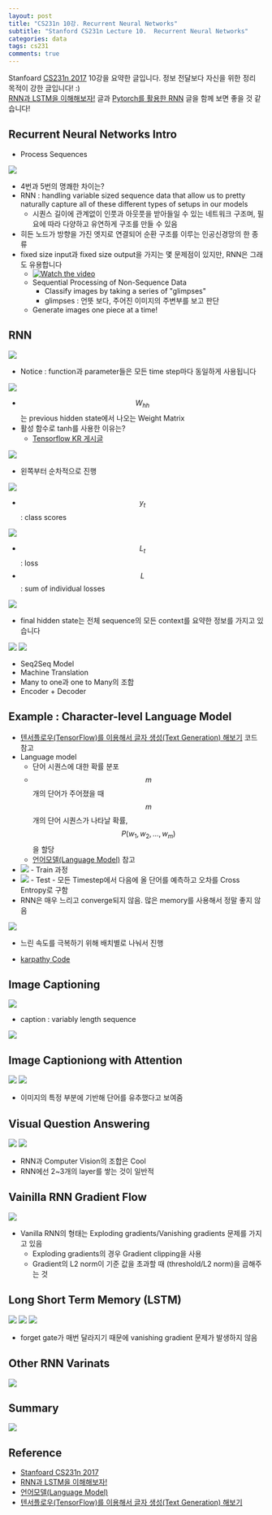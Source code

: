 ```yaml
---
layout: post
title: "CS231n 10강. Recurrent Neural Networks"
subtitle: "Stanford CS231n Lecture 10.  Recurrent Neural Networks"
categories: data
tags: cs231
comments: true
---
```

Stanfoard [CS231n 2017](https://www.youtube.com/watch?v=vT1JzLTH4G4&list=PL3FW7Lu3i5JvHM8ljYj-zLfQRF3EO8sYv&index=0) 10강을 요약한 글입니다. 정보 전달보다 자신을 위한 정리 목적이 강한 글입니다! :)  
[RNN과 LSTM을 이해해보자!](https://ratsgo.github.io/natural%20language%20processing/2017/03/09/rnnlstm/) 글과 [Pytorch를 활용한 RNN](https://zzsza.github.io/data/2018/03/17/pytorch-rnn/) 글을 함께 보면 좋을 것 같습니다!


## Recurrent Neural Networks Intro
- Process Sequences 
<img src="https://www.dropbox.com/s/5lvfnk3ahvyarmc/%EC%8A%A4%ED%81%AC%EB%A6%B0%EC%83%B7%202018-05-27%2020.36.58.png?raw=1">

- 4번과 5번의 명쾌한 차이는? 
- RNN : handling variable sized sequence data that allow us to pretty naturally capture all of these different types of setups in our models
	- 시퀀스 길이에 관계없이 인풋과 아웃풋을 받아들일 수 있는 네트워크 구조며, 필요에 따라 다양하고 유연하게 구조를 만들 수 있음
- 히든 노드가 방향을 가진 엣지로 연결되어 순환 구조를 이루는 인공신경망의 한 종류
- fixed size input과 fixed size output을 가지는 몇 문제점이 있지만, RNN은 그래도 유용합니다
	- [![Watch the video](http://img.youtube.com/vi/Zt-7MI9eKEo/0.jpg)](https://youtu.be/Zt-7MI9eKEo) 
	- Sequential Processing of Non-Sequence Data
		- Classify images by taking a series of "glimpses"
		- glimpses : 언뜻 보다, 주어진 이미지의 주변부를 보고 판단
	- Generate images one piece at a time! 

## RNN
<img src="https://www.dropbox.com/s/dty6gz9b8ozv231/%EC%8A%A4%ED%81%AC%EB%A6%B0%EC%83%B7%202018-05-27%2021.29.29.png?raw=1">

- Notice : function과 parameter들은 모든 time step마다 동일하게 사용됩니다

<img src="https://www.dropbox.com/s/g56om5s3vt62pyx/%EC%8A%A4%ED%81%AC%EB%A6%B0%EC%83%B7%202018-05-27%2021.31.06.png?raw=1">

- $$W_{hh}$$는 previous hidden state에서 나오는 Weight Matrix
- 활성 함수로 tanh를 사용한 이유는?
	- [Tensorflow KR 게시글](https://www.facebook.com/groups/TensorFlowKR/permalink/478174102523653/) 

<img src="https://www.dropbox.com/s/ugvhfvughor9uhg/%EC%8A%A4%ED%81%AC%EB%A6%B0%EC%83%B7%202018-05-27%2021.42.22.png?raw=1">

- 왼쪽부터 순차적으로 진행

<img src="https://www.dropbox.com/s/4te17dpv6jrvwzv/%EC%8A%A4%ED%81%AC%EB%A6%B0%EC%83%B7%202018-05-27%2021.44.29.png?raw=1">

- $$y_{t}$$ : class scores

<img src="https://www.dropbox.com/s/3vh3et9gdfe4yai/%EC%8A%A4%ED%81%AC%EB%A6%B0%EC%83%B7%202018-05-27%2021.44.49.png?raw=1">

- $$L_{t}$$ : loss
- $$L$$ : sum of individual losses

<img src="https://www.dropbox.com/s/v06pglkpd24d865/%EC%8A%A4%ED%81%AC%EB%A6%B0%EC%83%B7%202018-05-27%2021.45.03.png?raw=1">

- final  hidden state는 전체 sequence의 모든 context를 요약한 정보를 가지고 있습니다

<img src="https://www.dropbox.com/s/9pkenubq82t1m0q/%EC%8A%A4%ED%81%AC%EB%A6%B0%EC%83%B7%202018-05-27%2021.45.16.png?raw=1">


<img src="https://www.dropbox.com/s/wtxl8scyquxuaye/%EC%8A%A4%ED%81%AC%EB%A6%B0%EC%83%B7%202018-05-27%2021.56.20.png?raw=1">

- Seq2Seq Model
- Machine Translation
- Many to one과 one to Many의 조합
- Encoder + Decoder

## Example : Character-level Language Model
- [텐서플로우(TensorFlow)를 이용해서 글자 생성(Text Generation) 해보기](http://solarisailab.com/archives/2487) 코드 참고
- Language model
	- 단어 시퀀스에 대한 확률 분포
	- $$m$$개의 단어가 주어졌을 때 $$m$$개의 단어 시퀀스가 나타날 확률, $$P(w_1, w_2,...,w_m)$$을 할당
	- [언어모델(Language Model)](https://ratsgo.github.io/from%20frequency%20to%20semantics/2017/09/16/LM/) 참고
- <img src="https://www.dropbox.com/s/6dxp9oo4mnl59cn/%EC%8A%A4%ED%81%AC%EB%A6%B0%EC%83%B7%202018-05-27%2023.42.56.png?raw=1">
	- Train 과정
- <img src="https://www.dropbox.com/s/f62wo0hebrikjaq/%EC%8A%A4%ED%81%AC%EB%A6%B0%EC%83%B7%202018-05-28%2000.19.43.png?raw=1">
	- Test
	- 모든 Timestep에서 다음에 올 단어를 예측하고 오차를 Cross Entropy로 구함
- RNN은 매우 느리고 converge되지 않음. 많은 memory를 사용해서 정말 좋지 않음

<img src="https://www.dropbox.com/s/82c25g7hj1ow826/%EC%8A%A4%ED%81%AC%EB%A6%B0%EC%83%B7%202018-05-28%2001.03.22.png?raw=1">

- 느린 속도를 극복하기 위해 배치별로 나눠서 진행

- [karpathy Code](https://gist.github.com/karpathy/d4dee566867f8291f086)
 
## Image Captioning
<img src="https://www.dropbox.com/s/l7wd6547wpzoa9o/%EC%8A%A4%ED%81%AC%EB%A6%B0%EC%83%B7%202018-05-28%2015.37.04.png?raw=1">

- caption : variably length sequence

<img src="https://www.dropbox.com/s/h53dlkdzr8j5n7e/%EC%8A%A4%ED%81%AC%EB%A6%B0%EC%83%B7%202018-05-28%2016.43.12.png?raw=1">


## Image Captioniong with Attention
<img src="https://www.dropbox.com/s/1sabrzy8y3c0yo8/%EC%8A%A4%ED%81%AC%EB%A6%B0%EC%83%B7%202018-05-28%2016.43.37.png?raw=1">

<img src="https://www.dropbox.com/s/vef1vpi3bxjt2rm/%EC%8A%A4%ED%81%AC%EB%A6%B0%EC%83%B7%202018-05-28%2016.44.13.png?raw=1">

- 이미지의 특정 부분에 기반해 단어를 유추했다고 보여줌

## Visual Question Answering
<img src="https://www.dropbox.com/s/xs7rgjrmksmffdf/%EC%8A%A4%ED%81%AC%EB%A6%B0%EC%83%B7%202018-05-28%2016.45.16.png?raw=1">

<img src="https://www.dropbox.com/s/9qd2tet7pkz4uhe/%EC%8A%A4%ED%81%AC%EB%A6%B0%EC%83%B7%202018-05-28%2016.45.00.png?raw=1">

- RNN과 Computer Vision의 조합은 Cool
- RNN에선 2~3개의 layer를 쌓는 것이 일반적

## Vainilla RNN Gradient Flow
<img src="https://www.dropbox.com/s/l4r8c394rhhmrn5/%EC%8A%A4%ED%81%AC%EB%A6%B0%EC%83%B7%202018-05-28%2016.49.43.png?raw=1">

- Vanilla RNN의 형태는 Exploding gradients/Vanishing gradients 문제를 가지고 있음
	- Exploding gradients의 경우 Gradient clipping을 사용
	- Gradient의 L2 norm이 기준 값을 초과할 때 (threshold/L2 norm)을 곱해주는 것

## Long Short Term Memory (LSTM)
<img src="https://www.dropbox.com/s/0ua2590myagvaaq/%EC%8A%A4%ED%81%AC%EB%A6%B0%EC%83%B7%202018-05-28%2017.09.36.png?raw=1">

<img src="https://www.dropbox.com/s/ufx6fm508mieoiz/%EC%8A%A4%ED%81%AC%EB%A6%B0%EC%83%B7%202018-05-28%2017.09.54.png?raw=1">

<img src="https://www.dropbox.com/s/cjex8xirvhcnfms/%EC%8A%A4%ED%81%AC%EB%A6%B0%EC%83%B7%202018-05-28%2017.10.24.png?raw=1">

- forget gate가 매번 달라지기 때문에 vanishing gradient 문제가 발생하지 않음


## Other RNN Varinats
<img src="https://www.dropbox.com/s/802d14mkp5gdje6/%EC%8A%A4%ED%81%AC%EB%A6%B0%EC%83%B7%202018-05-28%2017.17.46.png?raw=1">


## Summary
<img src="https://www.dropbox.com/s/2dn08eeekrdis08/%EC%8A%A4%ED%81%AC%EB%A6%B0%EC%83%B7%202018-05-28%2017.10.41.png?raw=1">

	



## Reference
- [Stanfoard CS231n 2017](https://www.youtube.com/watch?v=vT1JzLTH4G4&list=PL3FW7Lu3i5JvHM8ljYj-zLfQRF3EO8sYv&index=0)
- [RNN과 LSTM을 이해해보자!](https://ratsgo.github.io/natural%20language%20processing/2017/03/09/rnnlstm/)
- [언어모델(Language Model)](https://ratsgo.github.io/from%20frequency%20to%20semantics/2017/09/16/LM/)
- [텐서플로우(TensorFlow)를 이용해서 글자 생성(Text Generation) 해보기](http://solarisailab.com/archives/2487)